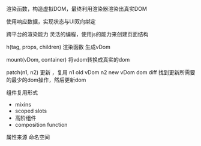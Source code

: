 渲染函数，构造虚拟DOM，最终利用渲染器渲染出真实DOM

使用响应数据，实现状态与UI双向绑定

跨平台的渲染能力
灵活的编程，使用js的能力来创建页面结构

h(tag, props, children) 渲染函数
生成vDom

mount(vDom, container)
将vdom转换成真实的dom

patch(n1, n2) 更新 ，复用
n1 old vDom
n2 new vDom
dom diff 找到更新所需要的最少的dom操作，然后更新dom


组件复用形式
+ mixins
+ scoped slots
+ 高阶组件
+ composition function 

属性来源
命名空间